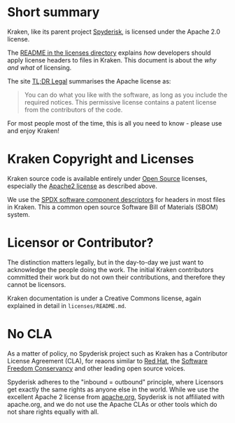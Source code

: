 # Short summary

Kraken, like its parent project [Spyderisk](https://github.com/Spyderisk), is
licensed under the Apache 2.0 license.

The [README in the licenses directory](./LICENSES/README.md) explains *how* developers should apply
license headers to files in Kraken. This document is about the *why and what* of licensing.

The site [TL;DR Legal](https://www.tldrlegal.com/license/apache-license-2-0-apache-2-0)
summarises the Apache license as:
> You can do what you like with the software, as long as you include the required notices.
> This permissive license contains a patent license from the contributors of the code.

For most people most of the time, this is all you need to know - please use and enjoy Kraken!

# Kraken Copyright and Licenses

Kraken source code is available entirely under [Open
Source](https://opensource.org/osd) licenses, especially the [Apache2
license](licenses/LICENSE-2.0.txt) as described above.

We use the [SPDX software component descriptors](https://spdx.dev/) for headers in
most files in Kraken. This a common open source Software Bill of Materials (SBOM) system.

# Licensor or Contributor?

The distinction matters legally, but in the day-to-day we just want to
acknowledge the people doing the work. The initial Kraken contributors
committed their work but do not own their contributions, and
therefore they cannot be licensors.

Kraken documentation is under a Creative Commons license, again
explained in detail in ```licenses/README.md```.

# No CLA

As a matter of policy, no Spyderisk project such as Kraken has a Contributor License Agreement (CLA),
for reaons similar to [Red Hat](https://opensource.com/article/19/2/cla-problems),
the [Software Freedom Conservancy](https://sfconservancy.org/blog/2014/jun/09/do-not-need-cla/) and
other leading open source voices. 

Spyderisk adheres to the "inbound = outbound" principle, where Licensors get
exactly the same rights as anyone else in the world. While we use the excellent
Apache 2 license from [apache.org](https://apache.org), Spyderisk is not
affiliated with apache.org, and we do not use the Apache CLAs or other tools
which do not share rights equally with all.
